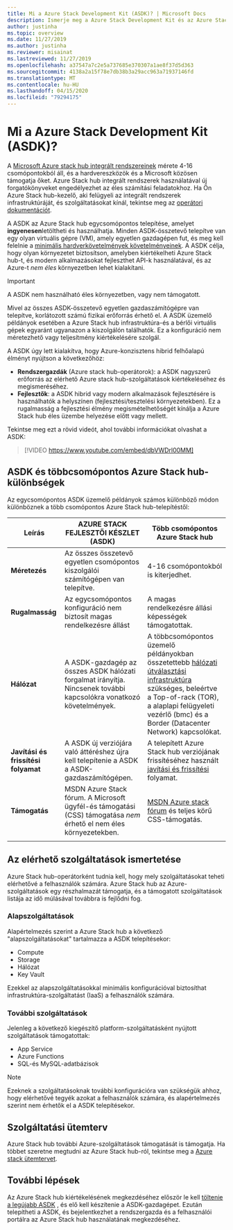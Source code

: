 ```yaml
---
title: Mi a Azure Stack Development Kit (ASDK)? | Microsoft Docs
description: Ismerje meg a Azure Stack Development Kit és az Azure Stack hub kiértékelésének módját.
author: justinha
ms.topic: overview
ms.date: 11/27/2019
ms.author: justinha
ms.reviewer: misainat
ms.lastreviewed: 11/27/2019
ms.openlocfilehash: a37547a7c2e5a737685e370307a1ae8f37d5d363
ms.sourcegitcommit: 4138a2a15f78e7db38b3a29acc963a71937146fd
ms.translationtype: MT
ms.contentlocale: hu-HU
ms.lasthandoff: 04/15/2020
ms.locfileid: "79294175"
---
```

# <a name="what-is-the-azure-stack-development-kit-asdk"></a>Mi a Azure Stack Development Kit (ASDK)?
A [Microsoft Azure stack hub integrált rendszereinek](../operator/azure-stack-overview.md) mérete 4-16 csomópontokból áll, és a hardvereszközök és a Microsoft közösen támogatja őket. Azure Stack hub integrált rendszerek használatával új forgatókönyveket engedélyezhet az éles számítási feladatokhoz. Ha Ön Azure Stack hub-kezelő, aki felügyeli az integrált rendszerek infrastruktúráját, és szolgáltatásokat kínál, tekintse meg az [operátori dokumentációt](/azure-stack/operator).

A ASDK az Azure Stack hub egycsomópontos telepítése, amelyet **ingyenesen**letöltheti és használhatja. Minden ASDK-összetevő telepítve van egy olyan virtuális gépre (VM), amely egyetlen gazdagépen fut, és meg kell felelnie a [minimális hardverkövetelmények követelményeinek](asdk-deploy-considerations.md#hardware). A ASDK célja, hogy olyan környezetet biztosítson, amelyben kiértékelheti Azure Stack hub-t, és modern alkalmazásokat fejleszthet API-k használatával, és az Azure-t *nem éles* környezetben lehet kialakítani. 

> [!IMPORTANT]
> A ASDK nem használható éles környezetben, vagy nem támogatott.

Mivel az összes ASDK-összetevő egyetlen gazdaszámítógépre van telepítve, korlátozott számú fizikai erőforrás érhető el. A ASDK üzemelő példányok esetében a Azure Stack hub infrastruktúra-és a bérlői virtuális gépek egyaránt ugyanazon a kiszolgálón találhatók. Ez a konfiguráció nem méretezhető vagy teljesítmény kiértékelésére szolgál.

A ASDK úgy lett kialakítva, hogy Azure-konzisztens hibrid felhőalapú élményt nyújtson a következőhöz:
- **Rendszergazdák** (Azure stack hub-operátorok): a ASDK nagyszerű erőforrás az elérhető Azure stack hub-szolgáltatások kiértékeléséhez és megismeréséhez.
- **Fejlesztők**: a ASDK hibrid vagy modern alkalmazások fejlesztésére is használhatók a helyszínen (fejlesztési/tesztelési környezetekben). Ez a rugalmasság a fejlesztési élmény megismételhetőségét kínálja a Azure Stack hub éles üzembe helyezése előtt vagy mellett.

Tekintse meg ezt a rövid videót, ahol további információkat olvashat a ASDK:

> [!VIDEO https://www.youtube.com/embed/dbVWDrl00MM]


## <a name="asdk-and-multi-node-azure-stack-hub-differences"></a>ASDK és többcsomópontos Azure Stack hub-különbségek
Az egycsomópontos ASDK üzemelő példányok számos különböző módon különböznek a több csomópontos Azure Stack hub-telepítéstől:

|Leírás|AZURE STACK FEJLESZTŐI KÉSZLET (ASDK)|Több csomópontos Azure Stack hub|
|-----|-----|-----|
|**Méretezés**|Az összes összetevő egyetlen csomópontos kiszolgálói számítógépen van telepítve.|4-16 csomópontokból is kiterjedhet.|
|**Rugalmasság**|Az egycsomópontos konfiguráció nem biztosít magas rendelkezésre állást|A magas rendelkezésre állási képességek támogatottak.|
|**Hálózat**|A ASDK-gazdagép az összes ASDK hálózati forgalmat irányítja. Nincsenek további kapcsolókra vonatkozó követelmények.|A többcsomópontos üzemelő példányokban összetettebb [hálózati útválasztási infrastruktúra](../operator/azure-stack-network.md#network-infrastructure) szükséges, beleértve a Top-of-rack (TOR), a alaplapi felügyeleti vezérlő (bmc) és a Border (Datacenter Network) kapcsolókat.|
|**Javítási és frissítési folyamat**|A ASDK új verziójára való áttéréshez újra kell telepítenie a ASDK a ASDK-gazdaszámítógépen.|A telepített Azure Stack hub verziójának frissítéséhez használt [javítási és frissítési](../operator/azure-stack-updates.md) folyamat.|
|**Támogatás**|MSDN Azure Stack fórum. A Microsoft ügyfél-és támogatási (CSS) támogatása *nem* érhető el nem éles környezetekben.|[MSDN Azure stack fórum](https://social.msdn.microsoft.com/Forums/en-US/home?forum=AzureStack) és teljes körű CSS-támogatás.|
| | |

## <a name="learn-about-available-services"></a>Az elérhető szolgáltatások ismertetése
Azure Stack hub-operátorként tudnia kell, hogy mely szolgáltatásokat teheti elérhetővé a felhasználók számára. Azure Stack hub az Azure-szolgáltatások egy részhalmazát támogatja, és a támogatott szolgáltatások listája az idő múlásával továbbra is fejlődni fog.

### <a name="foundational-services"></a>Alapszolgáltatások
Alapértelmezés szerint a Azure Stack hub a következő "alapszolgáltatásokat" tartalmazza a ASDK telepítésekor:
- Compute
- Storage
- Hálózat
- Key Vault

Ezekkel az alapszolgáltatásokkal minimális konfigurációval biztosíthat infrastruktúra-szolgáltatást (IaaS) a felhasználók számára.

### <a name="additional-services"></a>További szolgáltatások
Jelenleg a következő kiegészítő platform-szolgáltatásként nyújtott szolgáltatások támogatottak:
- App Service
- Azure Functions
- SQL-és MySQL-adatbázisok

> [!NOTE]
> Ezeknek a szolgáltatásoknak további konfigurációra van szükségük ahhoz, hogy elérhetővé tegyék azokat a felhasználók számára, és alapértelmezés szerint nem érhetők el a ASDK telepítésekor.

## <a name="service-roadmap"></a>Szolgáltatási ütemterv
Azure Stack hub további Azure-szolgáltatások támogatását is támogatja. Ha többet szeretne megtudni az Azure Stack hub-ról, tekintse meg a [Azure stack ütemtervet](https://azure.microsoft.com/roadmap/?tag=azure-stack). 


## <a name="next-steps"></a>További lépések
Az Azure Stack hub kiértékelésének megkezdéséhez először le kell [töltenie a legújabb ASDK](asdk-download.md) , és elő kell készítenie a ASDK-gazdagépet. Ezután telepítheti a ASDK, és bejelentkezhet a rendszergazda és a felhasználói portálra az Azure Stack hub használatának megkezdéséhez.